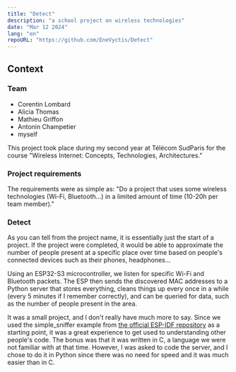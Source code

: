 ```yaml
---
title: "Detect"
description: "a school project on wireless technologies"
date: "Mar 12 2024"
lang: "en"
repoURL: "https://github.com/EneVyctis/Detect"
---
```


## Context

### Team

- Corentin Lombard
- Alicia Thomas
- Mathieu Griffon
- Antonin Champetier
- myself

This project took place during my second year at Télécom SudParis for the course "Wireless Internet: Concepts, Technologies, Architectures."

### Project requirements

The requirements were as simple as: "Do a project that uses some wireless technologies (Wi-Fi, Bluetooth...) in a limited amount of time (10-20h per team member)."

### Detect

As you can tell from the project name, it is essentially just the start of a project. If the project were completed, it would be able to approximate the number of people present at a specific place over time based on people's connected devices such as their phones, headphones...

Using an ESP32-S3 microcontroller, we listen for specific Wi-Fi and Bluetooth packets. The ESP then sends the discovered MAC addresses to a Python server that stores everything, cleans things up every once in a while (every 5 minutes if I remember correctly), and can be queried for data, such as the number of people present in the area.

It was a small project, and I don't really have much more to say. Since we used the simple_sniffer example from [the official ESP-IDF repository](https://github.com/espressif/esp-idf/tree/master/examples/network) as a starting point, it was a great experience to get used to understanding other people's code. The bonus was that it was written in C, a language we were not familiar with at that time. However, I was asked to code the server, and I chose to do it in Python since there was no need for speed and it was much easier than in C.